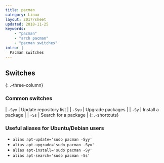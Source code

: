 ```yaml
---
title: pacman
category: Linux
layout: 2017/sheet
updated: 2018-11-25
keywords:
    - "pacman"
    - "arch pacman"
    - "pacman switches"
intro: |
  Pacman switches 
---
```


Switches
---------
{: .-three-column}

### Common switches

| `-Syy` | Update repository list |
| `-Syu` | Upgrade packages |
| `-Sy` | Install a package |
| `-Ss` | Search for a package |
{: .-shortcuts}

### Useful aliases for Ubuntu/Debian users

+ `alias apt-update='sudo pacman -Syy'` 
+ `alias apt-upgrade='sudo pacman -Syu'`
+ `alias apt-install='sudo pacman -Sy'`
+ `alias apt-search='sudo pacman -Ss'`
